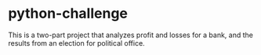 # python-challenge

This is a two-part project that analyzes profit and losses for a bank, and the results from an election for political office.

